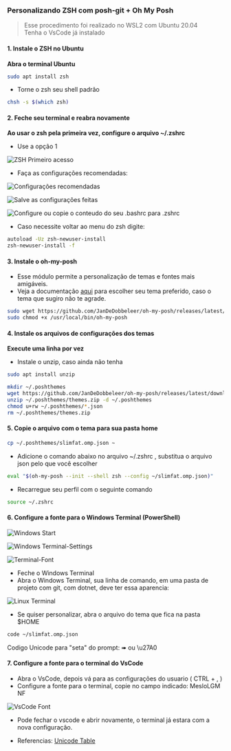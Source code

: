 ### Personalizando ZSH com posh-git + Oh My Posh

>Esse procedimento foi realizado no WSL2 com Ubuntu 20.04   
Tenha o VsCode já instalado   

#### 1. Instale o ZSH no Ubuntu ####   
**Abra o terminal Ubuntu**

```bash
sudo apt install zsh
```
- Torne o zsh seu shell padrão
```bash
chsh -s $(which zsh)
```
#### 2. Feche seu terminal e reabra novamente ####  
**Ao usar o zsh pela primeira vez, configure o arquivo ~/.zshrc**

- Use a opção 1

![ZSH Primeiro acesso](https://github.com/lzocateli00/terminal-ubuntu/blob/1affdaa1cc0813380c7865aea4a9d443af73cc02/images/zsh-primeiro-acesso.jpg)

- Faça as configurações recomendadas:

![Configurações recomendadas](https://github.com/lzocateli00/terminal-ubuntu/blob/1affdaa1cc0813380c7865aea4a9d443af73cc02/images/Zsh-Main-menu-recommended.png)

![Salve as configurações feitas](https://github.com/lzocateli00/terminal-ubuntu/blob/1affdaa1cc0813380c7865aea4a9d443af73cc02/images/Zsh-Main-menu-recommended-save.png)

![Configure ou copie o conteudo do seu .bashrc para .zshrc](https://github.com/lzocateli00/terminal-ubuntu/blob/1affdaa1cc0813380c7865aea4a9d443af73cc02/images/Zsh-new-users.png)

- Caso necessite voltar ao menu do zsh digite:
```bash
autoload -Uz zsh-newuser-install
zsh-newuser-install -f
```

#### 3. Instale o oh-my-posh ####   

- Esse módulo permite a personalização de temas e fontes mais amigáveis.   
- Veja a documentação [aqui](https://ohmyposh.dev/docs/) para escolher seu tema preferido, caso o tema que sugiro não te agrade.   

```bash
sudo wget https://github.com/JanDeDobbeleer/oh-my-posh/releases/latest/download/posh-linux-amd64 -O /usr/local/bin/oh-my-posh
sudo chmod +x /usr/local/bin/oh-my-posh
```

#### 4. Instale os arquivos de configurações dos temas ###     
**Execute uma linha por vez**

- Instale o unzip, caso ainda não tenha
```bash
sudo apt install unzip
```

```bash
mkdir ~/.poshthemes
wget https://github.com/JanDeDobbeleer/oh-my-posh/releases/latest/download/themes.zip -O ~/.poshthemes/themes.zip
unzip ~/.poshthemes/themes.zip -d ~/.poshthemes
chmod u+rw ~/.poshthemes/*.json
rm ~/.poshthemes/themes.zip
```
#### 5. Copie o arquivo com o tema para sua pasta home ####  

```bash
cp ~/.poshthemes/slimfat.omp.json ~
```
- Adicione o comando abaixo no arquivo ~/.zshrc , substitua o arquivo json pelo que você escolher
```bash
eval "$(oh-my-posh --init --shell zsh --config ~/slimfat.omp.json)"
```
- Recarregue seu perfil com o seguinte comando
```bash
source ~/.zshrc
```
#### 6. Configure a fonte para o Windows Terminal (PowerShell) ####  

![Windows Start](https://github.com/lzocateli00/terminal-windows/blob/37631020d9abeac1802e29231de79cd14d17f561/images/WindowsTerminal.png)

![Windows Terminal-Settings](https://github.com/lzocateli00/terminal-windows/blob/37631020d9abeac1802e29231de79cd14d17f561/images/WindowsTerminal-Settings.png)

![Terminal-Font](https://github.com/lzocateli00/terminal-ubuntu/blob/5319c4f5e91429f5f37eb44687e88cd4ebc503bb/images/Terminal-font.jpg)

- Feche o Windows Terminal
- Abra o Windows Terminal, sua linha de comando, em uma pasta de projeto com git, com dotnet, deve ter essa aparencia:

![Linux Terminal](https://github.com/lzocateli00/terminal-ubuntu/blob/abd79735517366e4e06b1cae6487d54182aa8cf1/images/Terminal-final.jpg)

- Se quiser personalizar, abra o arquivo do tema que fica na pasta $HOME 
 
```bash
code ~/slimfat.omp.json 
```
Codigo Unicode para "seta" do prompt: ➠  ou \u27A0
 
 #### 7. Configure a fonte para o terminal do VsCode ####  

- Abra o VsCode, depois vá para as configurações do usuario ( CTRL + , )
- Configure a fonte para o terminal, copie no campo indicado: MesloLGM NF   

![VsCode Font](https://github.com/lzocateli00/terminal-windows/blob/37631020d9abeac1802e29231de79cd14d17f561/images/VsCode-Meslo.png)

- Pode fechar o vscode e abrir novamente, o terminal já estara com a nova configuração.


- Referencias: [Unicode Table](https://unicode-table.com/en)
